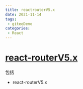 ```yaml
---
title: reactrouterV5.x
date: 2021-11-14
tags:
 - giteeDemo
categories:
 - React
---
```


# [react-routerV5.x](https://gitee.com/garvinew/routerV5)
包括
- react-routerV5.x

